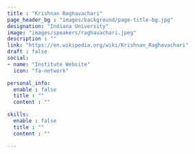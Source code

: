 ```yaml
---
title : "Krishnan Raghavachari"
page_header_bg : "images/background/page-title-bg.jpg"
designation: "Indiana University"
image: "images/speakers/raghavachari.jpeg"
description : ""
link: "https://en.wikipedia.org/wiki/Krishnan_Raghavachari"
draft : false
social:
- name: "Institute Website"
  icon: "fa-network"

personal_info:
  enable : false
  title : ""
  content : ""

skills:
  enable : false
  title : ""
  content : ""

---
```

